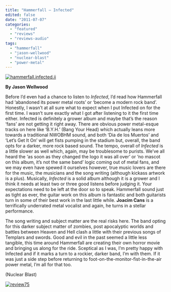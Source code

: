 ```yaml
---
title: "Hammerfall – Infected"
edited: false
date: "2011-07-07"
categories:
  - "featured"
  - "reviews"
  - "reviews-audio"
tags:
  - "hammerfall"
  - "jason-wellwood"
  - "nuclear-blast"
  - "power-metal"
---
```


[![](http://www.hellbound.ca/wp-content/uploads/2011/07/hammerfall.infected.ii_.jpg "hammerfall.infected.ii")](http://www.hellbound.ca/wp-content/uploads/2011/07/hammerfall.infected.ii_.jpg)

**By Jason Wellwood**

Before I’d even had a chance to listen to _Infected_, I’d read how Hammerfall had ‘abandoned its power metal roots’ or ‘become a modern rock band’. Honestly, I wasn’t at all sure what to expect when I put Infected on for the first time. I wasn’t sure exactly what I got after listening to it the first time either. Infected is definitely a grower album and maybe that’s the reason ‘fans’ are not getting it right away. There are obvious power metal-esque tracks on here like ‘B.Y.H.’ (Bang Your Head) which actually leans more towards a traditional NWOBHM sound, and both ‘Dia de los Muertos’ and ‘Let’s Get It On’ will get fists pumping in the stadium but, overall, the band opts for a darker, more rock based sound. The tempo, overall of _Infected_ is a little slower as well which, again, may be troublesome to purists. We’ve all heard the ‘as soon as they changed the logo it was all over’ or ‘no mascot on this album, it’s not the same band’ logic coming out of metal fans, and we may even have spewed it ourselves however, true music lovers are there for the music, the musicians and the song writing (although kickass artwork is a plus). Musically, _Infected_ is a solid album although it is a grower and I think it needs at least two or three good listens before judging it. Your expectations need to be left at the door so to speak. Hammerfall sound just as tight as ever, the guitar work on this album is fantastic and both guitarists turn in some of their best work in the last little while. **Joacim Cans** is a terrifically underrated metal vocalist and again, he turns in a stellar performance.

The song writing and subject matter are the real risks here. The band opting for this darker subject matter of zombies, post apocalyptic worlds and battles between Heaven and Hell clash a little with their previous songs of Templars and swords. Good and evil in the past seemed a little less tangible, this time around Hammerfall are creating their own horror movie and bringing us along for the ride. Sceptical as I was, I’m pretty happy with Infected and if it marks a turn to a rockier, darker band, I’m with them. If it was just a side step before returning to foot-on-the-monitor-fist-in-the-air power metal, I’m all for that too.

(Nuclear Blast)

[![](http://www.hellbound.ca/wp-content/uploads/2009/09/review75.png "review75")](http://www.hellbound.ca/wp-content/uploads/2009/09/review75.png)
